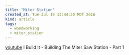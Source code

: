 ```yaml
---
title: "Miter Station"
created_at: Tue Jul 19 13:44:30 MDT 2016
kind: article
tags:
  - woodworking
  - miter_station
---
```


<a href="https://www.youtube.com/watch?v=uxX070UGIk8" target="_blank">youtube</a>
I Build It - Building The Miter Saw Station - Part 1

<!--
html boilerplate
<a href="" target="_blank"></a>
<a name=""></a>
<img src="" width="400px">
<ul>
  <li></li>
</ul>
<pre>
</pre>
<pre><code>
</code></pre>
-->
